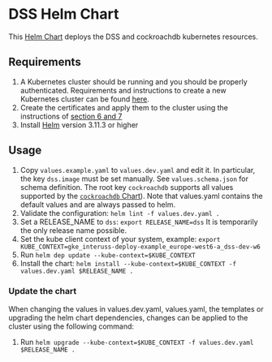 # DSS Helm Chart
This [Helm Chart](https://helm.sh/) deploys the DSS and cockroachdb kubernetes resources.

## Requirements
1. A Kubernetes cluster should be running and you should be properly authenticated.
Requirements and instructions to create a new Kubernetes cluster can be found [here](../../../infrastructure/README.md).
2. Create the certificates and apply them to the cluster using the instructions of [section 6 and 7](../../../../build/README.md)
3. Install [Helm](https://helm.sh/) version 3.11.3 or higher

## Usage
1. Copy `values.example.yaml` to `values.dev.yaml` and edit it. In particular, the key `dss.image` must be set manually. See `values.schema.json` for schema definition. The root key `cockroachdb` supports all values supported by the [`cockroachdb` Chart](https://github.com/cockroachdb/helm-charts/tree/master/cockroachdb#configuration)). Note that values.yaml contains the default values and are always passed to helm.
2. Validate the configuration: `helm lint -f values.dev.yaml .`
3. Set a RELEASE_NAME to `dss`: `export RELEASE_NAME=dss`
It is temporarily the only release name possible.
4. Set the kube client context of your system, example: `export KUBE_CONTEXT=gke_interuss-deploy-example_europe-west6-a_dss-dev-w6`
5. Run `helm dep update --kube-context=$KUBE_CONTEXT`
6. Install the chart: `helm install --kube-context=$KUBE_CONTEXT -f values.dev.yaml $RELEASE_NAME .`

### Update the chart
When changing the values in values.dev.yaml, values.yaml, the templates or upgrading the helm chart dependencies, changes can be applied to the cluster using the following command:

1. Run `helm upgrade --kube-context=$KUBE_CONTEXT -f values.dev.yaml $RELEASE_NAME .`
